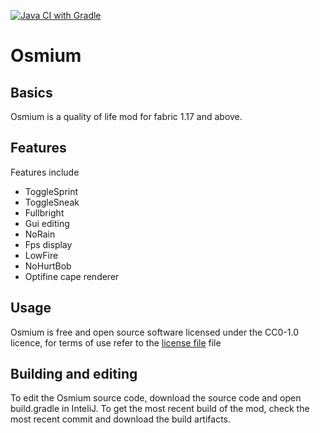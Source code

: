 [![Java CI with Gradle](https://github.com/Intro-Dev/Osmium/actions/workflows/gradle.yml/badge.svg?branch=1.17.x)](https://github.com/Intro-Dev/Osmium/actions/workflows/gradle.yml)

# Osmium

## Basics
Osmium is a quality of life mod for fabric 1.17 and above.

## Features
Features include
- ToggleSprint
- ToggleSneak
- Fullbright
- Gui editing
- NoRain
- Fps display
- LowFire
- NoHurtBob
- Optifine cape renderer


## Usage
Osmium is free and open source software licensed under the CC0-1.0 licence, for terms of use refer to the [license file](https://github.com/Intro-Dev/Osmium/blob/1.17.x/LICENSE) file

## Building and editing
To edit the Osmium source code, download the source code and open build.gradle in InteliJ.
To get the most recent build of the mod, check the most recent commit and download the build artifacts.